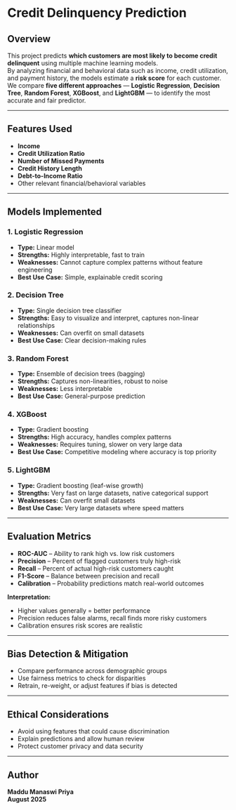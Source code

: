 # Credit Delinquency Prediction

## Overview
This project predicts **which customers are most likely to become credit delinquent** using multiple machine learning models.  
By analyzing financial and behavioral data such as income, credit utilization, and payment history, the models estimate a **risk score** for each customer.  
We compare **five different approaches** — **Logistic Regression**, **Decision Tree**, **Random Forest**, **XGBoost**, and **LightGBM** — to identify the most accurate and fair predictor.

---

## Features Used
- **Income**
- **Credit Utilization Ratio**
- **Number of Missed Payments**
- **Credit History Length**
- **Debt-to-Income Ratio**
- Other relevant financial/behavioral variables

---

## Models Implemented

### 1. Logistic Regression
- **Type:** Linear model
- **Strengths:** Highly interpretable, fast to train
- **Weaknesses:** Cannot capture complex patterns without feature engineering
- **Best Use Case:** Simple, explainable credit scoring

### 2️. Decision Tree
- **Type:** Single decision tree classifier
- **Strengths:** Easy to visualize and interpret, captures non-linear relationships
- **Weaknesses:** Can overfit on small datasets
- **Best Use Case:** Clear decision-making rules

### 3️. Random Forest
- **Type:** Ensemble of decision trees (bagging)
- **Strengths:** Captures non-linearities, robust to noise
- **Weaknesses:** Less interpretable
- **Best Use Case:** General-purpose prediction

### 4️. XGBoost
- **Type:** Gradient boosting
- **Strengths:** High accuracy, handles complex patterns
- **Weaknesses:** Requires tuning, slower on very large data
- **Best Use Case:** Competitive modeling where accuracy is top priority

### 5️. LightGBM
- **Type:** Gradient boosting (leaf-wise growth)
- **Strengths:** Very fast on large datasets, native categorical support
- **Weaknesses:** Can overfit small datasets
- **Best Use Case:** Very large datasets where speed matters

---

## Evaluation Metrics
- **ROC-AUC** – Ability to rank high vs. low risk customers  
- **Precision** – Percent of flagged customers truly high-risk  
- **Recall** – Percent of actual high-risk customers caught  
- **F1-Score** – Balance between precision and recall  
- **Calibration** – Probability predictions match real-world outcomes  

**Interpretation:**  
- Higher values generally = better performance  
- Precision reduces false alarms, recall finds more risky customers  
- Calibration ensures risk scores are realistic  

---

## Bias Detection & Mitigation
- Compare performance across demographic groups  
- Use fairness metrics to check for disparities  
- Retrain, re-weight, or adjust features if bias is detected  

---

## Ethical Considerations
- Avoid using features that could cause discrimination  
- Explain predictions and allow human review  
- Protect customer privacy and data security
 
---

## Author
**Maddu Manaswi Priya**  
**August 2025**
